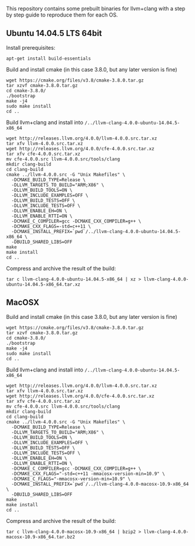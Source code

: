 This repository contains some prebuilt binaries for llvm+clang with a step by step
guide to reproduce them for each OS.

## Ubuntu 14.04.5 LTS 64bit

Install prerequisites:

```
apt-get install build-essentials
```

Build and install cmake (in this case 3.8.0, but any later version is fine)

```
wget https://cmake.org/files/v3.8/cmake-3.8.0.tar.gz
tar xzvf cmake-3.8.0.tar.gz
cd cmake-3.8.0/
./bootstrap
make -j4
sudo make install
cd ..
```

Build llvm+clang and install into `/../llvm-clang-4.0.0-ubuntu-14.04.5-x86_64`

```
wget http://releases.llvm.org/4.0.0/llvm-4.0.0.src.tar.xz
tar xfv llvm-4.0.0.src.tar.xz
wget http://releases.llvm.org/4.0.0/cfe-4.0.0.src.tar.xz
tar xfv cfe-4.0.0.src.tar.xz
mv cfe-4.0.0.src llvm-4.0.0.src/tools/clang
mkdir clang-build
cd clang-build
cmake ../llvm-4.0.0.src -G "Unix Makefiles" \
  -DCMAKE_BUILD_TYPE=Release \
  -DLLVM_TARGETS_TO_BUILD="ARM;X86" \
  -DLLVM_BUILD_TOOLS=ON \
  -DLLVM_INCLUDE_EXAMPLES=OFF \
  -DLLVM_BUILD_TESTS=OFF \
  -DLLVM_INCLUDE_TESTS=OFF \
  -DLLVM_ENABLE_EH=ON \
  -DLLVM_ENABLE_RTTI=ON \
  -DCMAKE_C_COMPILER=gcc -DCMAKE_CXX_COMPILER=g++ \
  -DCMAKE_CXX_FLAGS=-std=c++11 \
  -DCMAKE_INSTALL_PREFIX=`pwd`/../llvm-clang-4.0.0-ubuntu-14.04.5-x86_64 \
  -DBUILD_SHARED_LIBS=OFF
make
make install
cd ..
```

Compress and archive the result of the build:

```
tar c llvm-clang-4.0.0-ubuntu-14.04.5-x86_64 | xz > llvm-clang-4.0.0-ubuntu-14.04.5-x86_64.tar.xz
```

## MacOSX

Build and install cmake (in this case 3.8.0, but any later version is fine)

```
wget https://cmake.org/files/v3.8/cmake-3.8.0.tar.gz
tar xzvf cmake-3.8.0.tar.gz
cd cmake-3.8.0/
./bootstrap
make -j4
sudo make install
cd ..
```

Build llvm+clang and install into `/../llvm-clang-4.0.0-ubuntu-14.04.5-x86_64`

```
wget http://releases.llvm.org/4.0.0/llvm-4.0.0.src.tar.xz
tar xfv llvm-4.0.0.src.tar.xz
wget http://releases.llvm.org/4.0.0/cfe-4.0.0.src.tar.xz
tar xfv cfe-4.0.0.src.tar.xz
mv cfe-4.0.0.src llvm-4.0.0.src/tools/clang
mkdir clang-build
cd clang-build
cmake ../llvm-4.0.0.src -G "Unix Makefiles" \
  -DCMAKE_BUILD_TYPE=Release \
  -DLLVM_TARGETS_TO_BUILD="ARM;X86" \
  -DLLVM_BUILD_TOOLS=ON \
  -DLLVM_INCLUDE_EXAMPLES=OFF \
  -DLLVM_BUILD_TESTS=OFF \
  -DLLVM_INCLUDE_TESTS=OFF \
  -DLLVM_ENABLE_EH=ON \
  -DLLVM_ENABLE_RTTI=ON \
  -DCMAKE_C_COMPILER=gcc -DCMAKE_CXX_COMPILER=g++ \
  -DCMAKE_CXX_FLAGS="-std=c++11 -mmacosx-version-min=10.9" \
  -DCMAKE_C_FLAGS="-mmacosx-version-min=10.9" \
  -DCMAKE_INSTALL_PREFIX=`pwd`/../llvm-clang-4.0.0-macosx-10.9-x86_64 \
  -DBUILD_SHARED_LIBS=OFF
make
make install
cd ..
```

Compress and archive the result of the build:

```
tar c llvm-clang-4.0.0-macosx-10.9-x86_64 | bzip2 > llvm-clang-4.0.0-macosx-10.9-x86_64.tar.bz2
```

